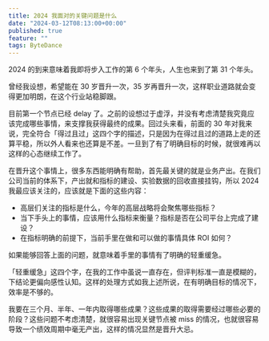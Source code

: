 ```yaml
---
title: 2024 我面对的关键问题是什么
date: "2024-03-12T08:13:00+00:00"
published: true
feature: ""
tags: ByteDance
---
```


2024 的到来意味着我即将步入工作的第 6 个年头，人生也来到了第 31 个年头。

<!-- more -->

曾经我设想，希望能在 30 岁晋升一次，35 岁再晋升一次，这样职业道路就会变得更加明朗，在这个行业站稳脚跟。

目前第一个节点已经 delay 了。之前的设想过于虚浮，并没有考虑清楚我究竟应该完成哪些事情，来支撑我获得最终的成果。回过头来看，前面的 30 年对我来说，完全符合「得过且过」这四个字的描述，只是因为在得过且过的道路上走的还算平稳，所以外人看来也还算是不差。一旦到了有了明确目标的时候，就很难再以这样的心态继续工作了。

在晋升这个事情上，很多东西能明确有帮助，首先最关键的就是业务产出。在我们公司当前的体系下，产出就和指标的建设、实验数据的回收直接挂钩，所以 2024 我最应该关注的，应该就是下面的这些内容：

- 高层们关注的指标是什么，今年的高层战略将会聚焦哪些指标？
- 当下手头上的事情，应该用什么指标来衡量？指标是否在公司平台上完成了建设？
- 在指标明确的前提下，当前手里在做和可以做的事情具体 ROI 如何？

如果能够回答上面的问题，就意味着手里的事情有了明确的轻重缓急。

「轻重缓急」这四个字，在我的工作中虽说一直存在，但评判标准一直是模糊的，下结论更偏向感性认知。这样的处理方式如我上述所说，在有明确目标的情况下，效率是不够的。

我要在三个月、半年、一年内取得哪些成果？这些成果的取得需要经过哪些必要的阶段？这些问题不考虑清楚，就很容易出现关键节点被 miss 的情况，也就很容易导致一个绩效周期中毫无产出，这样的情况显然是晋升大忌。
